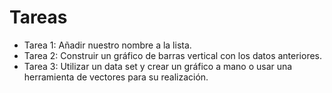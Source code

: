 # Tareas
* Tarea 1: Añadir nuestro nombre a la lista.
* Tarea 2: Construir un gráfico de barras vertical con los datos anteriores.
* Tarea 3: Utilizar un data set y crear un gráfico a mano o usar una herramienta de vectores para su realización.
